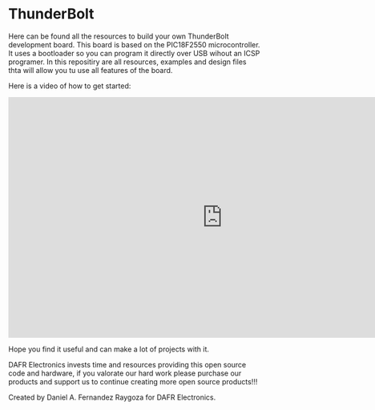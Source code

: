 # ThunderBolt
Here can be found all the resources to build your own ThunderBolt development board. This board is based on the PIC18F2550 microcontroller. It uses a bootloader so you can program it directly over USB wihout an ICSP programer. In this repositiry are all resources, examples and design files thta will allow you tu use all features of the board. 

Here is a video of how to get started:

<html><iframe width="854" height="480" src="https://youtu.be/WCGcCIe8bug" frameborder="0" allowfullscreen></iframe></html>

Hope you find it useful and can make a lot of projects with it. 

DAFR Electronics invests time and resources providing this open source code and hardware, if you valorate our hard work please purchase our products and support us to continue creating more open source products!!!

Created by Daniel A. Fernandez Raygoza for DAFR Electronics.
